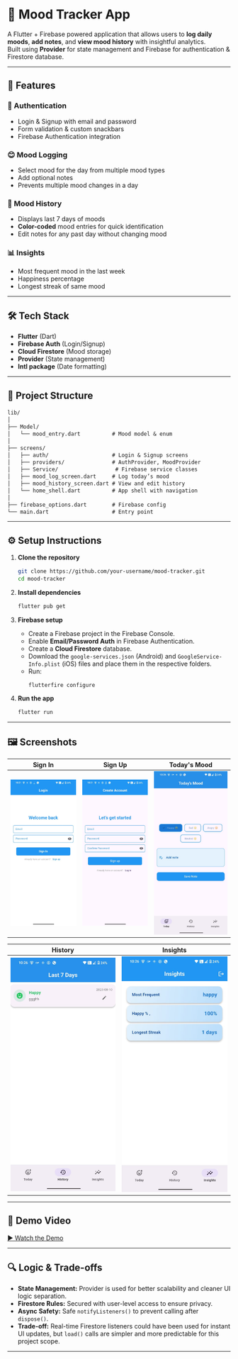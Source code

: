 # 📱 Mood Tracker App

A Flutter + Firebase powered application that allows users to **log daily moods**, **add notes**, and **view mood history** with insightful analytics.  
Built using **Provider** for state management and Firebase for authentication & Firestore database.

---

## 🚀 Features

### 🔐 Authentication
- Login & Signup with email and password
- Form validation & custom snackbars
- Firebase Authentication integration

### 😊 Mood Logging
- Select mood for the day from multiple mood types
- Add optional notes
- Prevents multiple mood changes in a day

### 📜 Mood History
- Displays last 7 days of moods
- **Color-coded** mood entries for quick identification
- Edit notes for any past day without changing mood

### 📊 Insights
- Most frequent mood in the last week
- Happiness percentage
- Longest streak of same mood

---

## 🛠 Tech Stack

- **Flutter** (Dart)
- **Firebase Auth** (Login/Signup)
- **Cloud Firestore** (Mood storage)
- **Provider** (State management)
- **Intl package** (Date formatting)

---

## 📂 Project Structure
```
lib/
│
├── Model/
│   └── mood_entry.dart          # Mood model & enum
│
├── screens/
│   ├── auth/                    # Login & Signup screens
│   ├── providers/               # AuthProvider, MoodProvider
│   ├── Service/                  # Firebase service classes
│   ├── mood_log_screen.dart     # Log today’s mood
│   ├── mood_history_screen.dart # View and edit history
│   └── home_shell.dart          # App shell with navigation
│
├── firebase_options.dart        # Firebase config
└── main.dart                    # Entry point
```

---

## ⚙️ Setup Instructions

1. **Clone the repository**
   ```bash
   git clone https://github.com/your-username/mood-tracker.git
   cd mood-tracker
   ```

2. **Install dependencies**
   ```bash
   flutter pub get
   ```

3. **Firebase setup**
   - Create a Firebase project in the Firebase Console.
   - Enable **Email/Password Auth** in Firebase Authentication.
   - Create a **Cloud Firestore** database.
   - Download the `google-services.json` (Android) and `GoogleService-Info.plist` (iOS) files and place them in the respective folders.
   - Run:
     ```bash
     flutterfire configure
     ```

4. **Run the app**
   ```bash
   flutter run
   ```

---

## 🖼 Screenshots

| Sign In | Sign Up | Today's Mood |
|---------|---------|--------------|
| ![Sign In](ScreenShot/sign_in.jpeg) | ![Sign Up](ScreenShot/sign_up.jpeg) | ![Today Mood](ScreenShot/today_mode.jpeg) |

| History | Insights |
|---------|----------|
| ![History](ScreenShot/history.jpeg) | ![Insights](ScreenShot/insight.jpeg) |

---

## 🎥 Demo Video
[▶ Watch the Demo](https://drive.google.com/file/d/1h2jIGBSmhesJQF3vdP_UmqxzaY62EDVp/view?usp=sharing)

---

## 🔍 Logic & Trade-offs

- **State Management:** Provider is used for better scalability and cleaner UI logic separation.
- **Firestore Rules:** Secured with user-level access to ensure privacy.
- **Async Safety:** Safe `notifyListeners()` to prevent calling after `dispose()`.
- **Trade-off:** Real-time Firestore listeners could have been used for instant UI updates, but `load()` calls are simpler and more predictable for this project scope.

---

